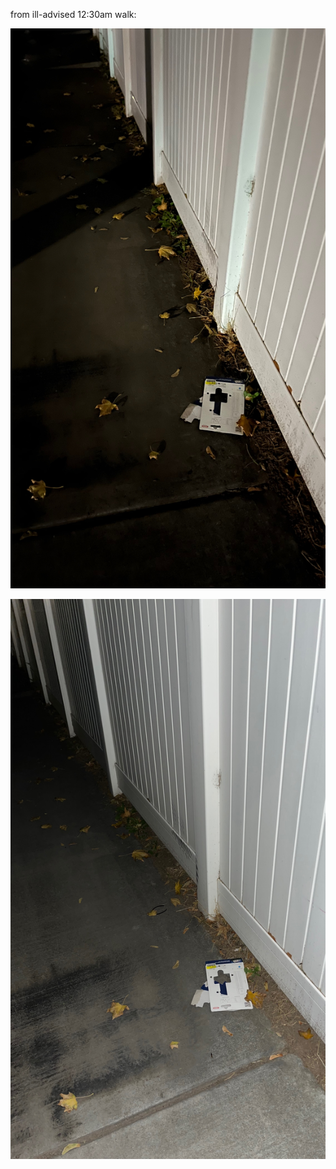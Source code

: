 from ill-advised 12:30am walk:

![Cross 1](/assets/images/cross-1.jpeg "piece of product packaging on the ground with a product cutout that forms the shape of a cross 1")

![Cross 2](/assets/images/cross-2.jpeg "piece of product packaging on the ground with a product cutout that forms the shape of a cross 2")